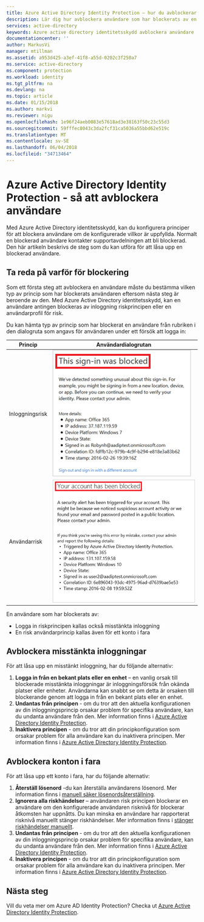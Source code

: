 ```yaml
---
title: Azure Active Directory Identity Protection – hur du avblockerar användare | Microsoft Docs
description: Lär dig hur avblockera användare som har blockerats av en princip för Azure Active Directory Identity Protection.
services: active-directory
keywords: Azure active directory identitetsskydd avblockera användare
documentationcenter: ''
author: MarkusVi
manager: mtillman
ms.assetid: a953d425-a3ef-41f8-a55d-0202c3f250a7
ms.service: active-directory
ms.component: protection
ms.workload: identity
ms.tgt_pltfrm: na
ms.devlang: na
ms.topic: article
ms.date: 01/15/2018
ms.author: markvi
ms.reviewer: nigu
ms.openlocfilehash: 1e96f24aeb0083e57618ad3e38163f50c23c55d3
ms.sourcegitcommit: 59fffec8043c3da2fcf31ca5036a55bbd62e519c
ms.translationtype: MT
ms.contentlocale: sv-SE
ms.lasthandoff: 06/04/2018
ms.locfileid: "34713464"
---
```

# <a name="azure-active-directory-identity-protection---how-to-unblock-users"></a>Azure Active Directory Identity Protection - så att avblockera användare
Med Azure Active Directory identitetsskydd, kan du konfigurera principer för att blockera användare om de konfigurerade villkor är uppfyllda. Normalt en blockerad användare kontakter supportavdelningen att bli blockerad. Den här artikeln beskrivs de steg som du kan utföra för att låsa upp en blockerad användare.

## <a name="determine-the-reason-for-blocking"></a>Ta reda på varför för blockering
Som ett första steg att avblockera en användare måste du bestämma vilken typ av princip som har blockerats användaren eftersom nästa steg är beroende av den.
Med Azure Active Directory identitetsskydd, kan en användare antingen blockeras av inloggning riskprincipen eller en användarprofil för risk.

Du kan hämta typ av princip som har blockerat en användare från rubriken i den dialogruta som angavs för användaren under ett försök att logga in:

| Princip | Användardialogrutan |
| --- | --- |
| Inloggningsrisk |![Blockerade inloggning](./media/active-directory-identityprotection-unblock-howto/02.png) |
| Användarrisk |![Blockerade konto](./media/active-directory-identityprotection-unblock-howto/104.png) |

En användare som har blockerats av:

* Logga in riskprincipen kallas också misstänkta inloggning
* En risk användarprincip kallas även för ett konto i fara

## <a name="unblocking-suspicious-sign-ins"></a>Avblockera misstänkta inloggningar
För att låsa upp en misstänkt inloggning, har du följande alternativ:

1. **Logga in från en bekant plats eller en enhet** – en vanlig orsak till blockerade misstänkta inloggningar är inloggningsförsök från okända platser eller enheter. Användarna kan snabbt se om detta är orsaken till blockerande genom att logga in från en bekant plats eller en enhet.
2. **Undantas från principen** - om du tror att den aktuella konfigurationen av din inloggningsprincip orsakar problem för specifika användare, kan du undanta användare från den. Mer information finns i [Azure Active Directory Identity Protection](active-directory-identityprotection.md).
3. **Inaktivera principen** - om du tror att din principkonfiguration som orsakar problem för alla användare kan du inaktivera principen. Mer information finns i [Azure Active Directory Identity Protection](active-directory-identityprotection.md).

## <a name="unblocking-accounts-at-risk"></a>Avblockera konton i fara
För att låsa upp ett konto i fara, har du följande alternativ:

1. **Återställ lösenord** -du kan återställa användarens lösenord. Mer information finns i [manuell säker lösenordsåterställning](active-directory-identityprotection.md#manual-secure-password-reset).
2. **Ignorera alla riskhändelser** – användaren risk principen blockerar en användare om den konfigurerade användaren risknivå för blockerar åtkomsten har uppnåtts. Du kan minska en användare har rapporterat risknivå manuellt stänger riskhändelser. Mer information finns i [stänger riskhändelser manuellt](active-directory-identityprotection.md#closing-risk-events-manually).
3. **Undantas från principen** - om du tror att den aktuella konfigurationen av din inloggningsprincip orsakar problem för specifika användare, kan du undanta användare från den. Mer information finns i [Azure Active Directory Identity Protection](active-directory-identityprotection.md).
4. **Inaktivera principen** - om du tror att din principkonfiguration som orsakar problem för alla användare kan du inaktivera principen. Mer information finns i [Azure Active Directory Identity Protection](active-directory-identityprotection.md).

## <a name="next-steps"></a>Nästa steg
 Vill du veta mer om Azure AD Identity Protection? Checka ut [Azure Active Directory Identity Protection](active-directory-identityprotection.md).
